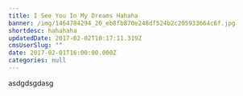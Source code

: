```yaml
---
title: I See You In My Dreams Hahaha
banner: /img/1464784294_20_eb8fb870e248df524b2c205933664c6f.jpg
shortdesc: hahahaha
updatedDate: 2017-02-02T10:17:11.319Z
cmsUserSlug: ""
date: 2017-02-01T16:00:00.000Z
categories: null
---
```


asdgdsgdasg